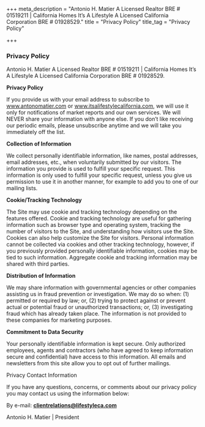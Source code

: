 +++
meta_description = "Antonio H. Matier A Licensed Realtor BRE # 01519211 | California Homes It’s A Lifestyle A Licensed California Corporation BRE # 01928529."
title = "Privacy Policy"
title_tag = "Privacy Policy"

+++
### Privacy Policy

Antonio H. Matier A Licensed Realtor BRE # 01519211 | California Homes It’s A Lifestyle A Licensed California Corporation BRE # 01928529.

**Privacy Policy**

If you provide us with your email address to subscribe to www.antonomatier.com or www.itsalifestylecalifornia.com, we will use it only for notifications of market reports and our own services. We will NEVER share your information with anyone else. If you don’t like receiving our periodic emails, please unsubscribe anytime and we will take you immediately off the list.

**Collection of Information**

We collect personally identifiable information, like names, postal addresses, email addresses, etc., when voluntarily submitted by our visitors. The information you provide is used to fulfill your specific request. This information is only used to fulfill your specific request, unless you give us permission to use it in another manner, for example to add you to one of our mailing lists.

**Cookie/Tracking Technology**

The Site may use cookie and tracking technology depending on the features offered. Cookie and tracking technology are useful for gathering information such as browser type and operating system, tracking the number of visitors to the Site, and understanding how visitors use the Site. Cookies can also help customize the Site for visitors. Personal information cannot be collected via cookies and other tracking technology, however, if you previously provided personally identifiable information, cookies may be tied to such information. Aggregate cookie and tracking information may be shared with third parties.

**Distribution of Information**

We may share information with governmental agencies or other companies assisting us in fraud prevention or investigation. We may do so when: (1) permitted or required by law; or, (2) trying to protect against or prevent actual or potential fraud or unauthorized transactions; or, (3) investigating fraud which has already taken place. The information is not provided to these companies for marketing purposes.

**Commitment to Data Security**

Your personally identifiable information is kept secure. Only authorized employees, agents and contractors (who have agreed to keep information secure and confidential) have access to this information. All emails and newsletters from this site allow you to opt out of further mailings.

Privacy Contact Information

If you have any questions, concerns, or comments about our privacy policy you may contact us using the information below:

By e-mail: **clientrelations@lifestyleca.com**

Antonio H. Matier | President